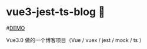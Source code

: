 # vue3-jest-ts-blog 🎉

#[DEMO](http://www.zzckano.com:8085/)

Vue3.0 做的一个博客项目（Vue / vuex / jest / mock / ts ）
